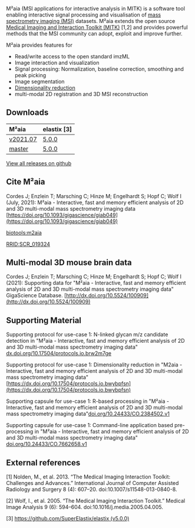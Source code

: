 M²aia (MSI applications for interactive analysis in MITK) is a software tool enabling interactive signal processing and visualisation of [mass spectrometry imaging (MSI)](https://en.wikipedia.org/wiki/Mass_spectrometry_imaging) datasets. M²aia extends the open source [Medical Imaging and Interaction Toolkit (MITK)](https://www.mitk.org) [1,2] and provides powerful methods that the MSI community can adopt, exploit and improve further.

M²aia provides features for

* Read/write access to the open standard imzML
* Image interaction and visualization
* Signal processing: Normalization, baseline correction, smoothing and peak picking
* Image segmentation
* [Dimensionality reduction](https://dx.doi.org/10.17504/protocols.io.bwybpfsn)
* multi-modal 2D registration and 3D MSI reconstruction


Downloads
---------

| M²aia             |   elastix [3]  |
|:------------------|:------------------|
| [v2021.07](https://github.com/jtfcordes/M2aia/releases/tag/v2021.07.00) | [5.0.0](https://github.com/SuperElastix/elastix/releases/tag/5.0.0)|
| [master](http://data.jtfc.de/master/) | [5.0.0](https://github.com/SuperElastix/elastix/releases/tag/5.0.0)|

[View all releases on github](https://github.com/jtfcordes/M2aia/releases)

Cite M²aia
----------

Cordes J; Enzlein T; Marsching C; Hinze M; Engelhardt S; Hopf C; Wolf
I (July, 2021): M²aia - Interactive, fast and memory efficient analysis of 2D and 3D multi-modal mass spectrometry imaging
data [https://doi.org/10.1093/gigascience/giab049](https://doi.org/10.1093/gigascience/giab049)

[biotools:m2aia](https://bio.tools/m2aia) 

[RRID:SCR_019324](https://scicrunch.org/resolver/RRID:SCR_019324)


Multi-modal 3D mouse brain data
------------------------------

Cordes J; Enzlein T; Marsching C; Hinze M; Engelhardt S; Hopf C; Wolf I (2021): Supporting data for "M²aia - Interactive, fast and memory efficient analysis of 2D and 3D multi-modal mass spectrometry imaging data" GigaScience Database. [http://dx.doi.org/10.5524/100909](http://dx.doi.org/10.5524/100909)


Supporting Material
-------------------

Supporting protocol for use-case 1: N-linked glycan m/z candidate detection in "M²aia - Interactive, fast and memory efficient analysis of 2D and 3D multi-modal mass spectrometry imaging data" [dx.doi.org/10.17504/protocols.io.brw2m7ge](http://dx.doi.org/10.17504/protocols.io.brw2m7ge)

Supporting protocol for use-case 1: Dimensionality reduction in "M2aia - Interactive, fast and memory efficient analysis of 2D and 3D multi-modal mass spectrometry imaging data" [https://dx.doi.org/10.17504/protocols.io.bwybpfsn](https://dx.doi.org/10.17504/protocols.io.bwybpfsn)

Supporting capsule for use-case 1: R-based processing in "M²aia - Interactive, fast and memory efficient analysis of 2D and 3D multi-modal mass spectrometry imaging data"[doi.org/10.24433/CO.2384502.v1](https://doi.org/10.24433/CO.2384502.v1)

Supporting capsule for use-case 1: Command-line application based pre-processing in "M²aia - Interactive, fast and memory efficient analysis of 2D and 3D multi-modal mass spectrometry imaging data" [doi.org/10.24433/CO.7662658.v1](https://doi.org/10.24433/CO.7662658.v1)

External references
-------------------

[1] Nolden, M., et al. 2013. “The Medical Imaging Interaction Toolkit: Challenges and Advances.” International Journal of Computer Assisted Radiology and Surgery 8 (4): 607–20. doi:10.1007/s11548-013-0840-8.

[2] Wolf, I., et al. 2005. “The Medical Imaging Interaction Toolkit.” Medical Image Analysis 9 (6): 594–604. doi:10.1016/j.media.2005.04.005.

[3] [https://github.com/SuperElastix/elastix (v5.0.0)](https://github.com/SuperElastix/elastix)
